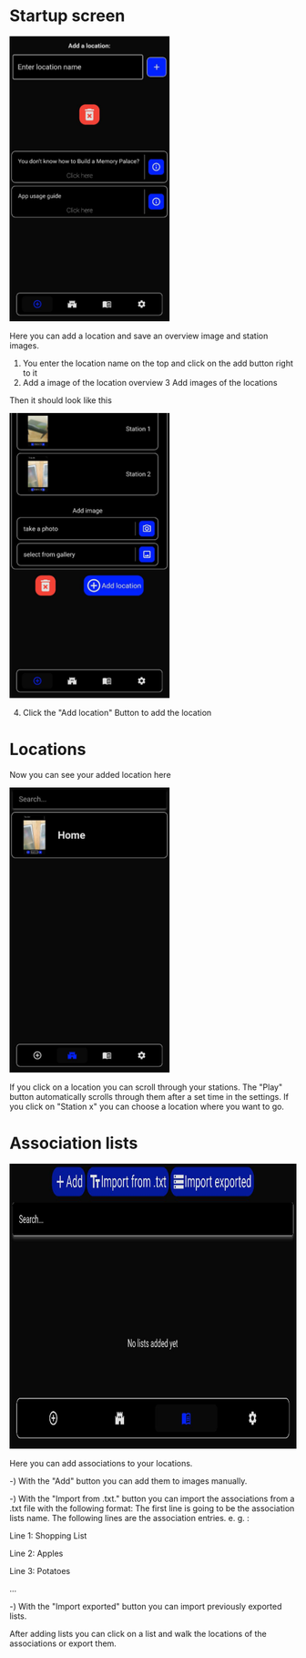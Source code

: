 # Startup screen
<img src="https://github.com/Persie0/Memory-Palace-Usage-Guide/blob/main/images/photo_2022-08-08_16-38-39.jpg?raw=true" height="500" />

Here you can add a location and save an overview image and station images.
1. You enter the location name on the top and click on the add button right to it
2. Add a image of the location overview
3 Add images of the locations

Then it should look like this

<img src="https://github.com/Persie0/Memory-Palace-Usage-Guide/blob/main/images/photo_2022-08-08_16-38-41.jpg?raw=true" height="500" />

4. Click the "Add location" Button to add the  location

# Locations
Now you can see your added location here

<img src="https://github.com/Persie0/Memory-Palace-Usage-Guide/blob/main/images/photo_2022-08-08_16-38-25.jpg?raw=true" height="500" />

If you click on a location you can scroll through your stations. The "Play" button automatically scrolls through them after a set time in the settings. If you click on "Station x" you can choose a location where you want to go.

# Association lists
<img src="https://github.com/Persie0/Memory-Palace-Usage-Guide/blob/main/images/photo_2022-08-08_16-38-38.jpg?raw=true" height="500" />

Here you can add associations to your locations. 

-) With the "Add" button you can add them to images manually.

-) With the "Import from .txt." button you can import the associations from a .txt file with the following format: The first line is going to be the association lists name. The following lines are the association entries. e. g. : 

Line 1: Shopping List

Line 2: Apples

Line 3: Potatoes

...

-) With the "Import exported" button you can import previously exported lists.


After adding lists you can click on a list and walk the locations of the associations or export them.
